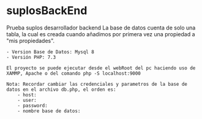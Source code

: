 # suplosBackEnd
Prueba suplos desarrollador backend
    La base de datos cuenta de solo una tabla, la cual es creada cuando añadimos por primera vez
    una propiedad a "mis propiedades".

    - Version Base de Datos: Mysql 8
    - Versión PHP: 7.3

    El proyecto se puede ejecutar desde el webRoot del pc haciendo uso de XAMMP, Apache o del comando php -S localhost:9000
    
    Nota: Recordar cambiar las credenciales y parametros de la base de datos en el archivo db.php, el orden es:
        - host:
        - user:
        - password:
        - nombre base de datos:
    